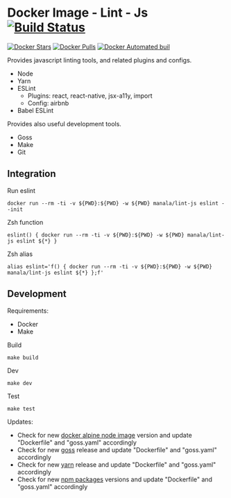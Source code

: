 # Docker Image - Lint - Js [![Build Status](https://travis-ci.org/manala/docker-image-lint-js.svg?branch=master)](https://travis-ci.org/manala/docker-image-lint-js)

[![Docker Stars](https://img.shields.io/docker/stars/manala/lint-js.svg)]()
[![Docker Pulls](https://img.shields.io/docker/pulls/manala/lint-js.svg)]()
[![Docker Automated buil](https://img.shields.io/docker/automated/manala/lint-js.svg)]()

Provides javascript linting tools, and related plugins and configs.

- Node
- Yarn
- ESLint
  - Plugins: react, react-native, jsx-a11y, import
  - Config: airbnb
- Babel ESLint

Provides also useful development tools.

- Goss
- Make
- Git

## Integration

Run eslint
```
docker run --rm -ti -v ${PWD}:${PWD} -w ${PWD} manala/lint-js eslint --init
```

Zsh function
```
eslint() { docker run --rm -ti -v ${PWD}:${PWD} -w ${PWD} manala/lint-js eslint ${*} }
```

Zsh alias
```
alias eslint='f() { docker run --rm -ti -v ${PWD}:${PWD} -w ${PWD} manala/lint-js eslint ${*} };f'
```

## Development

Requirements:
- Docker
- Make

Build
```
make build
```

Dev
```
make dev
```

Test
```
make test
```

Updates:
- Check for new [docker alpine node image](https://hub.docker.com/_/node) version and update "Dockerfile" and "goss.yaml" accordingly
- Check for new [goss](https://github.com/aelsabbahy/goss/releases) release and update "Dockerfile" and "goss.yaml" accordingly
- Check for new [yarn](https://github.com/yarnpkg/yarn/releases) release and update "Dockerfile" and "goss.yaml" accordingly
- Check for new [npm packages](https://www.npmjs.com/) versions and update "Dockerfile" and "goss.yaml" accordingly
